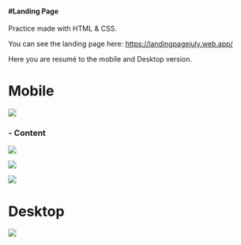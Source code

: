 #### #Landing Page

<p>
	Practice made with HTML & CSS. 

You can see the landing page here: https://landingpagejuly.web.app/
</p>

Here you are resumé to the mobile and Desktop version.

<h1>
	Mobile
</h1>

![](https://s4.gifyu.com/images/mobile.gif)

<h3>
	- Content
</h3>

![](https://i.postimg.cc/Z5SP87DZ/mobile.png)

![](https://i.postimg.cc/5tPwMx9N/mobile-2.png)

![](https://i.postimg.cc/yNNZjwhq/mobile-3.png)

<h1>
	Desktop
</h1>

![](https://i.postimg.cc/gcKGcnFD/mobile-1.gif)




